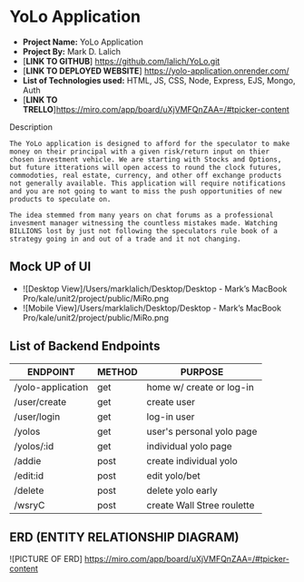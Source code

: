 # YoLo Application

- **Project Name:** YoLo Application
- **Project By:** Mark D. Lalich
- [**LINK TO GITHUB**] https://github.com/lalich/YoLo.git
- [**LINK TO DEPLOYED WEBSITE**] https://yolo-application.onrender.com/
- **List of Technologies used:** HTML, JS, CSS, Node, Express, EJS, Mongo, Auth
- [**LINK TO TRELLO**]https://miro.com/app/board/uXjVMFQnZAA=/#tpicker-content


Description


    The YoLo application is designed to afford for the speculator to make money on their principal with a given risk/return input on thier chosen investment vehicle. We are starting with Stocks and Options, but future itterations will open access to round the clock futures, commodoties, real estate, currency, and other off exchange products not generally available. This application will require notifications and you are not going to want to miss the push opportunities of new products to speculate on. 

    The idea stemmed from many years on chat forums as a professional invesment manager witnessing the countless mistakes made. Watching BILLIONS lost by just not following the speculators rule book of a strategy going in and out of a trade and it not changing.


## Mock UP of UI

- ![Desktop View]/Users/marklalich/Desktop/Desktop - Mark’s MacBook Pro/kale/unit2/project/public/MiRo.png
- ![Mobile View]/Users/marklalich/Desktop/Desktop - Mark’s MacBook Pro/kale/unit2/project/public/MiRo.png

## List of Backend Endpoints

| ENDPOINT         | METHOD | PURPOSE                  |
|------------------|--------|--------------------------|
|/yolo-application | get    |home w/ create or log-in  |
|/user/create      | get    | create user              |
|/user/login       | get    | log-in user              |
|/yolos            | get    | user's personal yolo page|
|/yolos/:id        | get    |individual yolo page      |
|/addie            | post   |create individual yolo    |
|/edit:id          | post   |edit yolo/bet             |
|/delete           | post   |delete yolo early         |
|/wsryC            | post   |create Wall Stree roulette|


## ERD (ENTITY RELATIONSHIP DIAGRAM)

![PICTURE OF ERD] https://miro.com/app/board/uXjVMFQnZAA=/#tpicker-content
